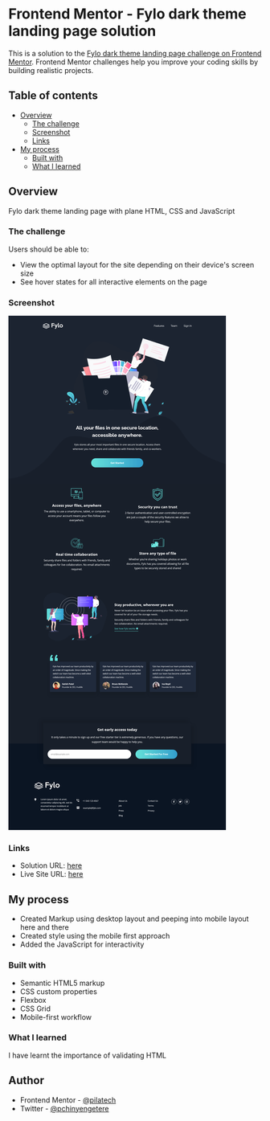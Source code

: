 # Frontend Mentor - Fylo dark theme landing page solution

This is a solution to the [Fylo dark theme landing page challenge on Frontend Mentor](https://www.frontendmentor.io/challenges/fylo-dark-theme-landing-page-5ca5f2d21e82137ec91a50fd). Frontend Mentor challenges help you improve your coding skills by building realistic projects. 

## Table of contents

- [Overview](#overview)
  - [The challenge](#the-challenge)
  - [Screenshot](#screenshot)
  - [Links](#links)
- [My process](#my-process)
  - [Built with](#built-with)
  - [What I learned](#what-i-learned)

## Overview

Fylo dark theme landing page with plane HTML, CSS and JavaScript

### The challenge

Users should be able to:

- View the optimal layout for the site depending on their device's screen size
- See hover states for all interactive elements on the page

### Screenshot

![](./screenshot.png)


### Links

- Solution URL: [here](https://github.com/pilatech/fylo-dark-theme-landing-page)
- Live Site URL: [here](https://fylo-dark-theme-landing-page-by-pilate.netlify.app/)

## My process

 - Created Markup using desktop layout and peeping into mobile layout here and there
 - Created style using the mobile first approach
 - Added the JavaScript for interactivity

### Built with

- Semantic HTML5 markup
- CSS custom properties
- Flexbox
- CSS Grid
- Mobile-first workflow

### What I learned

I have learnt the importance of validating HTML

## Author

- Frontend Mentor - [@pilatech](https://www.frontendmentor.io/profile/pilatech)
- Twitter - [@pchinyengetere](https://www.twitter.com/pchinyengetere)
